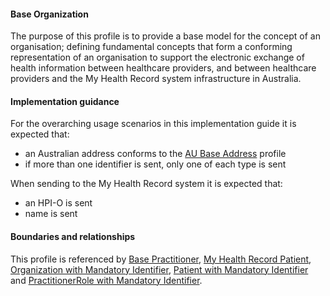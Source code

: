 #### Base Organization
The purpose of this profile is to provide a base model for the concept of an organisation; defining fundamental concepts that form a conforming representation of an organisation to support the electronic exchange of health information between healthcare providers, and between healthcare providers and the My Health Record system infrastructure in Australia.

#### Implementation guidance
For the overarching usage scenarios in this implementation guide it is expected that:
* an Australian address conforms to the [AU Base Address](http://build.fhir.org/ig/hl7au/au-fhir-base/StructureDefinition-au-address.html) profile
* if more than one identifier is sent, only one of each type is sent

When sending to the My Health Record system it is expected that: 
* an HPI-O is sent
* name is sent

#### Boundaries and relationships
This profile is referenced by [Base Practitioner](StructureDefinition-practitioner-dh-base-1.html),
[My Health Record Patient](StructureDefinition-patient-mhr-1.html),
[Organization with Mandatory Identifier](StructureDefinition-organization-ident-1.html),
[Patient with Mandatory Identifier](StructureDefinition-patient-ident-1.html) and
[PractitionerRole with Mandatory Identifier](StructureDefinition-practitionerrole-ident-1.html).
